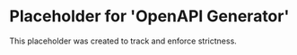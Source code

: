﻿# Placeholder for 'OpenAPI Generator'
This placeholder was created to track and enforce strictness.
